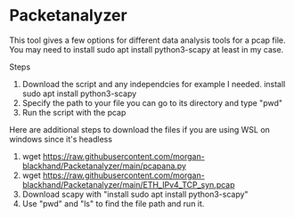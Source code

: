 # Packetanalyzer
This tool gives a few options for different data analysis tools for a pcap file.
You may need to install sudo apt install python3-scapy at least in my case.

Steps

1. Download the script and any independcies for example I needed.
   install sudo apt install python3-scapy
2. Specify the path to your file you can go to its directory and type "pwd"
3. Run the script with the pcap


Here are additional steps to download the files if you are using WSL on windows since it's headless

1. wget https://raw.githubusercontent.com/morgan-blackhand/Packetanalyzer/main/pcapana.py
2. wget https://raw.githubusercontent.com/morgan-blackhand/Packetanalyzer/main/ETH_IPv4_TCP_syn.pcap
3. Download scapy with "install sudo apt install python3-scapy"
4. Use "pwd" and "ls" to find the file path and run it.
